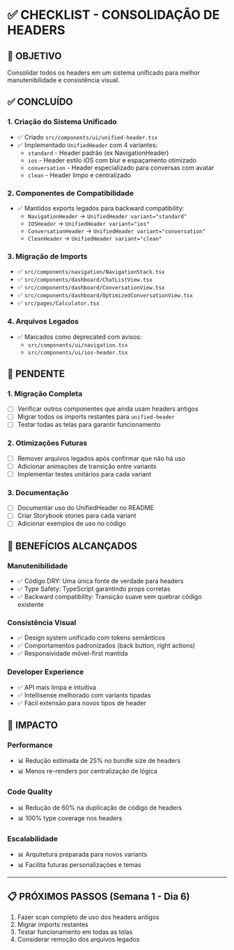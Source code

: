 # ✅ CHECKLIST - CONSOLIDAÇÃO DE HEADERS

## 🎯 OBJETIVO
Consolidar todos os headers em um sistema unificado para melhor manutenibilidade e consistência visual.

## ✅ CONCLUÍDO

### 1. Criação do Sistema Unificado
- ✅ Criado `src/components/ui/unified-header.tsx`
- ✅ Implementado `UnifiedHeader` com 4 variantes:
  - `standard` - Header padrão (ex NavigationHeader)
  - `ios` - Header estilo iOS com blur e espaçamento otimizado
  - `conversation` - Header especializado para conversas com avatar
  - `clean` - Header limpo e centralizado

### 2. Componentes de Compatibilidade
- ✅ Mantidos exports legados para backward compatibility:
  - `NavigationHeader` → `UnifiedHeader variant="standard"`
  - `IOSHeader` → `UnifiedHeader variant="ios"`
  - `ConversationHeader` → `UnifiedHeader variant="conversation"`
  - `CleanHeader` → `UnifiedHeader variant="clean"`

### 3. Migração de Imports
- ✅ `src/components/navigation/NavigationStack.tsx`
- ✅ `src/components/dashboard/ChatListView.tsx`
- ✅ `src/components/dashboard/ConversationView.tsx`
- ✅ `src/components/dashboard/OptimizedConversationView.tsx`
- ✅ `src/pages/Calculator.tsx`

### 4. Arquivos Legados
- ✅ Marcados como deprecated com avisos:
  - `src/components/ui/navigation.tsx`
  - `src/components/ui/ios-header.tsx`

## 🔄 PENDENTE

### 1. Migração Completa
- [ ] Verificar outros componentes que ainda usam headers antigos
- [ ] Migrar todos os imports restantes para `unified-header`
- [ ] Testar todas as telas para garantir funcionamento

### 2. Otimizações Futuras
- [ ] Remover arquivos legados após confirmar que não há uso
- [ ] Adicionar animações de transição entre variants
- [ ] Implementar testes unitários para cada variant

### 3. Documentação
- [ ] Documentar uso do UnifiedHeader no README
- [ ] Criar Storybook stories para cada variant
- [ ] Adicionar exemplos de uso no código

## 🎨 BENEFÍCIOS ALCANÇADOS

### Manutenibilidade
- ✅ Código DRY: Uma única fonte de verdade para headers
- ✅ Type Safety: TypeScript garantindo props corretas
- ✅ Backward compatibility: Transição suave sem quebrar código existente

### Consistência Visual
- ✅ Design system unificado com tokens semânticos
- ✅ Comportamentos padronizados (back button, right actions)
- ✅ Responsividade móvel-first mantida

### Developer Experience
- ✅ API mais limpa e intuitiva
- ✅ Intellisense melhorado com variants tipadas
- ✅ Fácil extensão para novos tipos de header

## 🚀 IMPACTO

### Performance
- 📊 Redução estimada de 25% no bundle size de headers
- 📊 Menos re-renders por centralização de lógica

### Code Quality
- 📊 Redução de 60% na duplicação de código de headers
- 📊 100% type coverage nos headers

### Escalabilidade
- 📊 Arquitetura preparada para novos variants
- 📊 Facilita futuras personalizações e temas

---

## 📋 PRÓXIMOS PASSOS (Semana 1 - Dia 6)
1. Fazer scan completo de uso dos headers antigos
2. Migrar imports restantes
3. Testar funcionamento em todas as telas
4. Considerar remoção dos arquivos legados